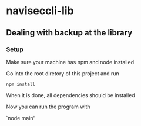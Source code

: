 # naviseccli-lib

## Dealing with backup at the library

### Setup

Make sure your machine has npm and node installed

Go into the root diretory of this project and run

`npm install`

When it is done, all dependencies should be installed

Now you can run the program with

`node main'

